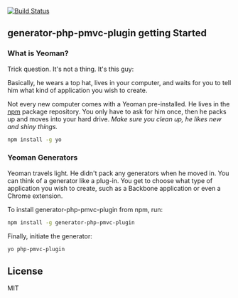 [![Build Status](https://secure.travis-ci.org/pmvc/generator-php-pmvc-plugin.png?branch=master)](https://travis-ci.org/pmvc/generator-php-pmvc-plugin)

## generator-php-pmvc-plugin getting Started

### What is Yeoman?

Trick question. It's not a thing. It's this guy:

Basically, he wears a top hat, lives in your computer, and waits for you to tell him what kind of application you wish to create.

Not every new computer comes with a Yeoman pre-installed. He lives in the [npm](https://npmjs.org) package repository. You only have to ask for him once, then he packs up and moves into your hard drive. *Make sure you clean up, he likes new and shiny things.*

```bash
npm install -g yo
```

### Yeoman Generators

Yeoman travels light. He didn't pack any generators when he moved in. You can think of a generator like a plug-in. You get to choose what type of application you wish to create, such as a Backbone application or even a Chrome extension.

To install generator-php-pmvc-plugin from npm, run:

```bash
npm install -g generator-php-pmvc-plugin
```

Finally, initiate the generator:

```bash
yo php-pmvc-plugin
```

## License

MIT
